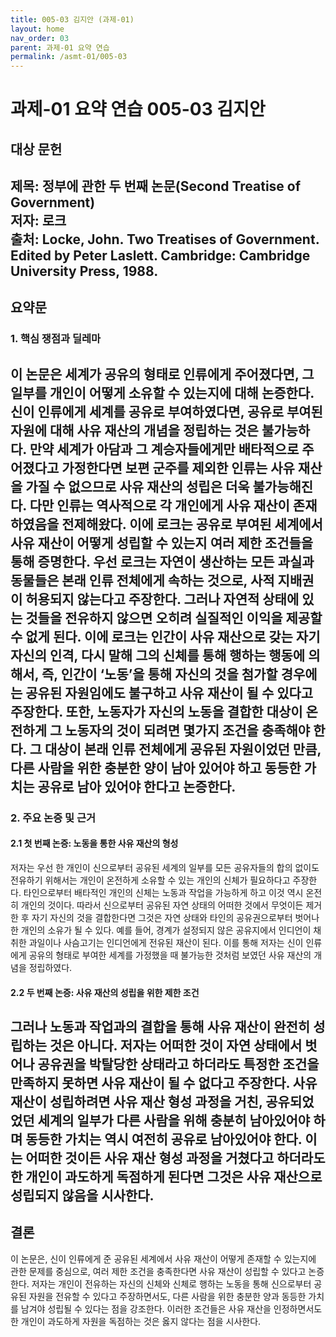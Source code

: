 ```yaml
---
title: 005-03 김지안 (과제-01)
layout: home
nav_order: 03
parent: 과제-01 요약 연습
permalink: /asmt-01/005-03
---
```

# 과제-01 요약 연습 005-03 김지안 
## 대상 문헌  
**제목**: 정부에 관한 두 번째 논문(Second Treatise of Government)  
**저자**: 로크  
**출처**: Locke, John. Two Treatises of Government. Edited by Peter Laslett. Cambridge: Cambridge University Press, 1988.
---
## 요약문  
### 1. 핵심 쟁점과 딜레마  
이 논문은 세계가 공유의 형태로 인류에게 주어졌다면, 그 일부를 개인이 어떻게 소유할 수 있는지에 대해 논증한다. 신이 인류에게 세계를 공유로 부여하였다면, 공유로 부여된 자원에 대해 사유 재산의 개념을 정립하는 것은 불가능하다. 만약 세계가 아담과 그 계승자들에게만 배타적으로 주어졌다고 가정한다면 보편 군주를 제외한 인류는 사유 재산을 가질 수 없으므로 사유 재산의 성립은 더욱 불가능해진다. 다만 인류는 역사적으로 각 개인에게 사유 재산이 존재하였음을 전제해왔다. 이에 로크는 공유로 부여된 세계에서 사유 재산이 어떻게 성립할 수 있는지 여러 제한 조건들을 통해 증명한다. 우선 로크는 자연이 생산하는 모든 과실과 동물들은 본래 인류 전체에게 속하는 것으로, 사적 지배권이 허용되지 않는다고 주장한다. 그러나 자연적 상태에 있는 것들을 전유하지 않으면 오히려 실질적인 이익을 제공할 수 없게 된다. 이에 로크는 인간이 사유 재산으로 갖는 자기 자신의 인격, 다시 말해 그의 신체를 통해 행하는 행동에 의해서, 즉, 인간이 ‘노동’을 통해 자신의 것을 첨가할 경우에는 공유된 자원임에도 불구하고 사유 재산이 될 수 있다고 주장한다. 또한, 노동자가 자신의 노동을 결합한 대상이 온전하게 그 노동자의 것이 되려면 몇가지 조건을 충족해야 한다. 그 대상이 본래 인류 전체에게 공유된 자원이었던 만큼, 다른 사람을 위한 충분한 양이 남아 있어야 하고 동등한 가치는 공유로 남아 있어야 한다고 논증한다.   
---
### 2. 주요 논증 및 근거  
#### 2.1 첫 번째 논증: 노동을 통한 사유 재산의 형성
저자는 우선 한 개인이 신으로부터 공유된 세계의 일부를 모든 공유자들의 합의 없이도 전유하기 위해서는 개인이 온전하게 소유할 수 있는 개인의 신체가 필요하다고 주장한다. 타인으로부터 배타적인 개인의 신체는 노동과 작업을 가능하게 하고 이것 역시 온전히 개인의 것이다. 따라서 신으로부터 공유된 자연 상태의 어떠한 것에서 무엇이든 제거한 후 자기 자신의 것을 결합한다면 그것은 자연 상태와 타인의 공유권으로부터 벗어나 한 개인의 소유가 될 수 있다.  예를 들어, 경계가 설정되지 않은 공유지에서 인디언이 채취한 과일이나 사슴고기는 인디언에게 전유된 재산이 된다. 이를 통해 저자는 신이 인류에게 공유의 형태로 부여한 세계를 가정했을 때 불가능한 것처럼 보였던 사유 재산의 개념을 정립하였다. 
#### 2.2 두 번째 논증: 사유 재산의 성립을 위한 제한 조건 
그러나 노동과 작업과의 결합을 통해 사유 재산이 완전히 성립하는 것은 아니다. 저자는 어떠한 것이 자연 상태에서 벗어나 공유권을 박탈당한 상태라고 하더라도 특정한 조건을 만족하지 못하면 사유 재산이 될 수 없다고 주장한다. 사유 재산이 성립하려면 사유 재산 형성 과정을 거친, 공유되었었던 세계의 일부가 다른 사람을 위해 충분히 남아있어야 하며 동등한 가치는 역시 여전히 공유로 남아있어야 한다. 이는 어떠한 것이든 사유 재산 형성 과정을 거쳤다고 하더라도 한 개인이 과도하게 독점하게 된다면 그것은 사유 재산으로 성립되지 않음을 시사한다.
---
## 결론  
이 논문은, 신이 인류에게 준 공유된 세계에서 사유 재산이 어떻게 존재할 수 있는지에 관한 문제를 중심으로, 여러 제한 조건을 충족한다면 사유 재산이 성립할 수 있다고 논증한다. 저자는 개인이 전유하는 자신의 신체와 신체로 행하는 노동을 통해 신으로부터 공유된 자원을 전유할 수 있다고 주장하면서도, 다른 사람을 위한 충분한 양과 동등한 가치를 남겨야 성립될 수 있다는 점을 강조한다. 이러한 조건들은 사유 재산을 인정하면서도 한 개인이 과도하게 자원을 독점하는 것은 옳지 않다는 점을 시사한다.


